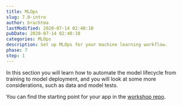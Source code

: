 ```yaml
---
title: MLOps
slug: 7.0-intro
author: brachtma
lastModified: 2020-07-14 02:40:10
pubDate: 2020-07-14 02:40:10
categories: MLOps
description: Set up MLOps for your machine learning workflow.
phase: 7
step: 1
---
```


In this section you will learn how to automate the model lifecycle from training to model deployment, and you will look at some more considerations, such as data and model tests.

You can find the starting point for your app in the [workshop repo](https://github.com/luisquintanilla/mlnet-workshop-guide/archive/6.0.zip).